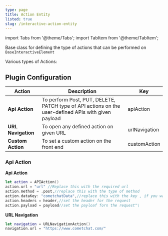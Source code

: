 ```yaml
---
type: page
title: Action Entity
listed: true
slug: /interactive-action-entity
---
```


import Tabs from '@theme/Tabs';
import TabItem from '@theme/TabItem';

Base class for defining the type of actions that can be performed on `BaseInteractiveElement`

Various types of Actions:

## Plugin Configuration

| Action             | Description                                                                                         | Key           |
| ------------------ | --------------------------------------------------------------------------------------------------- | ------------- |
| **Api Action**     | To perform Post, PUT, DELETE, PATCH type of API actions on the user-defined APIs with given payload | apiAction     |
| **URL Navigation** | To open any defined action on given URL                                                             | urlNavigation |
| **Custom Action**  | To set a custom action on the front end                                                             | customAction  |

### Api Action

**Api Action**

<Tabs>
<TabItem value="Swift" label="Swift">

```swift
let action = APIAction()
action.url = "url" //Replace this with the required url
action.method = .post,//replace this with the type of method
action.dataKey: "cometchatData",//replace this with the key , if you want to replace the key oin which all the data for form will be sent
action.headers = header,//set the header for the request
action.payload = payload//set the payloaf forn the request"\
```

</TabItem>
</Tabs>

**URL Navigation**

<Tabs>
<TabItem value="Swift" label="Swift">

```swift
let navigation = URLNavigationAction()
navigation.url = "https://www.cometchat.com/"
```

</TabItem>
</Tabs>
